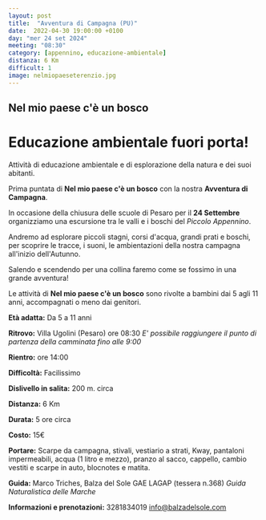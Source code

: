 ```yaml
---
layout: post
title:  "Avventura di Campagna (PU)"
date:  2022-04-30 19:00:00 +0100
day: "mer 24 set 2024"
meeting: "08:30"
category: [appennino, educazione-ambientale]
distanza: 6 Km
difficult: 1
image: nelmiopaeseterenzio.jpg
---
```


## Nel mio paese c'è un bosco

# Educazione ambientale fuori porta! 

Attività di educazione ambientale e di esplorazione della natura e dei suoi abitanti.

Prima puntata di **Nel mio paese c'è un bosco** con la nostra **Avventura di Campagna**.

In occasione della chiusura delle scuole di Pesaro per il **24 Settembre** organizziamo una escursione tra le valli e i boschi del *Piccolo Appennino*.

Andremo ad esplorare piccoli stagni, corsi d'acqua, grandi prati e boschi, per scoprire le tracce, i suoni, le ambientazioni della nostra campagna all'inizio dell'Autunno.

Salendo e scendendo per una collina faremo come se fossimo in una grande avventura!

Le attività di **Nel mio paese c'è un bosco** sono rivolte a bambini dai 5 agli 11 anni, accompagnati o meno dai genitori.


**Età adatta:** Da 5 a 11 anni 

**Ritrovo:** Villa Ugolini (Pesaro) ore 08:30 
*E' possibile raggiungere il punto di partenza della camminata fino alle 9:00*

**Rientro:** ore 14:00

**Difficoltà:** Facilissimo 

**Dislivello in salita:**  200 m. circa

**Distanza:** 6 Km

**Durata:** 5 ore circa

**Costo:** 15€ 

**Portare:** Scarpe da campagna, stivali, vestiario a strati, Kway, pantaloni impermeabili, acqua (1 litro e mezzo), pranzo al sacco, cappello, cambio vestiti e scarpe in auto, blocnotes e matita. 

**Guida:** Marco Triches, Balza del Sole GAE LAGAP (tessera n.368)
*Guida Naturalistica delle Marche*

**Informazioni e prenotazioni:** 3281834019 info@balzadelsole.com
